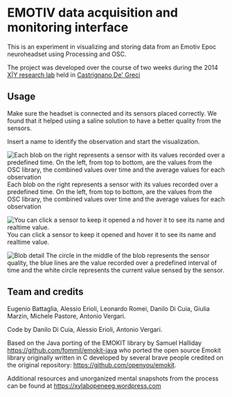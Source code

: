 # EMOTIV data acquisition and monitoring interface

This is an experiment in visualizing and storing data from an Emotiv Epoc neuroheadset using Processing and OSC.

The project was developed over the course of two weeks during the 2014 [X|Y research lab](http://www.xylab.org/) held in [Castrignano De' Greci](http://upload.wikimedia.org/wikipedia/commons/a/a5/Castello_1_di_Castrignano_de'_Greci.jpg) 

## Usage

Make sure the headset is connected and its sensors placed correctly. We found that it helped using a saline solution to have a better quality from the sensors.

Insert a name to identify the observation and start the visualization.

![Each blob on the right represents a sensor with its values recorded over a predefined time. On the left, from top to bottom, are the values from the OSC library, the combined values over time and the average values for each observation ](https://raw.github.com/tezzutezzu/EmoticVisualization/master/screenshot1.png)
Each blob on the right represents a sensor with its values recorded over a predefined time. On the left, from top to bottom, are the values from the OSC library, the combined values over time and the average values for each observation 



![You can click a sensor to keep it opened a nd hover it to see its name and realtime value. ](https://raw.github.com/tezzutezzu/EmoticVisualization/master/screenshot2.png)
You can click a sensor to keep it opened and hover it to see its name and realtime value.



![Blob detail ](https://raw.github.com/tezzutezzu/EmoticVisualization/master/detail.png)
The circle in the middle of the blob represents the sensor quality, the blue lines are the value recorded over a predefined interval of time and the white circle represents the current value sensed by the sensor.



## Team and credits

Eugenio Battaglia, Alessio Erioli, Leonardo Romei, Danilo Di Cuia, Giulia Marzin, Michele Pastore, Antonio Vergari.

Code by Danilo Di Cuia, Alessio Erioli, Antonio Vergari.

Based on the Java porting of the EMOKIT library by Samuel Halliday https://github.com/fommil/emokit-java
who ported the open source Emokit library originally written in C developed by several brave people
credited on the original repository: https://github.com/openyou/emokit.

Additional resources and unorganized mental snapshots from the process can be found at https://xylabopeneeg.wordpress.com






